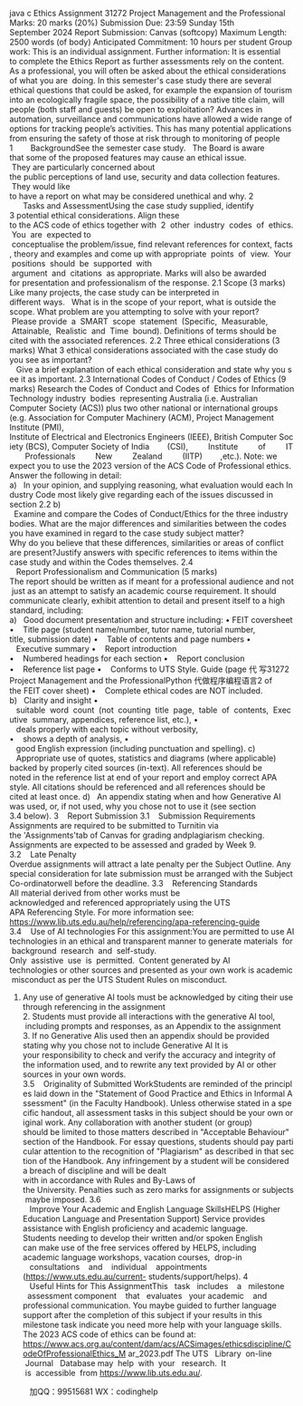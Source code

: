 java c
Ethics Assignment 
31272 Project Management and the Professional 
Marks: 20 marks (20%)
Submission Due: 23:59 Sunday 15th September 2024 Report Submission: Canvas (softcopy)
Maximum Length: 2500 words (of body)
Anticipated Commitment: 10 hours per student Group work: This is an individual assignment.
Further information: It is essential to complete the Ethics Report as further assessments rely on the content.
As a professional, you will often be asked about the ethical considerations of what you are  doing. In this semester's case study there are several ethical questions that could be asked, for example the expansion of tourism into an ecologically fragile space, the possibility of a native title claim, will people (both staff and guests) be open to exploitation? Advances in automation, surveillance and communications have allowed a wide range of options for tracking people’s activities. This has many potential applications from ensuring the safety of those at risk through to monitoring of people 
1        BackgroundSee the semester case study.   The Board is aware that some of the proposed features may cause an ethical issue.  They are particularly concerned about the public perceptions of land use, security and data collection features.  They would like to have a report on what may be considered unethical and why.
2       Tasks and AssessmentUsing the case study supplied, identify 3 potential ethical considerations. Align these to the ACS code of ethics together with  2  other  industry  codes  of  ethics.  You  are  expected to  conceptualise the problem/issue, find relevant references for context, facts, theory and examples and come up with appropriate  points  of  view.  Your  positions  should  be  supported  with  argument  and  citations  as appropriate. Marks will also be awarded for presentation and professionalism of the response.
2.1 Scope (3 marks) Like many projects, the case study can be interpreted in different ways.   What is in the scope of your report, what is outside the scope. What problem are you attempting to solve with your report?  Please provide  a  SMART  scope  statement  (Specific,  Measurable,  Attainable,  Realistic  and  Time  bound). Definitions of terms should be cited with the associated references.
2.2 Three ethical considerations (3 marks) 
What 3 ethical considerations associated with the case study do you see as important?    Give a brief explanation of each ethical consideration and state why you see it as important.
2.3 International Codes of Conduct / Codes of Ethics (9 marks) Research the Codes of Conduct and Codes of  Ethics for Information Technology industry  bodies  representing Australia (i.e. Australian Computer Society (ACS)) plus two other national or international groups (e.g. Association for Computer Machinery (ACM), Project Management Institute (PMI), Institute of Electrical and Electronics Engineers (IEEE), British Computer Society (BCS), Computer Society of India        (CSI),         Institute         of         IT        Professionals         New         Zealand         (IITP)        ,etc.).
Note: we expect you to use the 2023 version of the ACS Code of Professional ethics.
Answer the following in detail:
a)   In your opinion, and supplying reasoning, what evaluation would each Industry Code most likely give regarding each of the issues discussed in section 2.2
b)   Examine and compare the Codes of Conduct/Ethics for the three industry bodies. What are the major differences and similarities between the codes you have examined in regard to the case study subject matter? Why do you believe that these differences, similarities or areas of conflict are present?Justify answers with specific references to items within the case study and within the Codes themselves.
2.4    Report Professionalism and Communication (5 marks) The report should be written as if meant for a professional audience and not just as an attempt to satisfy an academic course requirement. It should communicate clearly, exhibit attention to detail and present itself to a high standard, including:
a)   Good document presentation and structure including:
• FEIT coversheet
•    Title page (student name/number, tutor name, tutorial number, title, submission date)
•    Table of contents and page numbers
•    Executive summary
•    Report introduction
•    Numbered headings for each section
•    Report conclusion
•    Reference list page
•    Conforms to UTS Style. Guide (page 代 写31272 Project Management and the ProfessionalPython
代做程序编程语言2 of the FEIT cover sheet)
•    Complete ethical codes are NOT included.
b)   Clarity and insight
•    suitable  word  count  (not  counting  title  page,  table  of  contents,  Executive  summary, appendices, reference list, etc.),
•    deals properly with each topic without verbosity,
•    shows a depth of analysis,
•    good English expression (including punctuation and spelling).
c)    Appropriate use of quotes, statistics and diagrams (where applicable) backed by properly cited sources (in-text). All references should be noted in the reference list at end of your report and employ correct APA style. All citations should be referenced and all references should be cited at least once.
d)   An appendix stating when and how Generative AI was used, or, if not used, why you chose not to use it (see section 3.4 below).
3    Report Submission
3.1    Submission Requirements
Assignments are required to be submitted to Turnitin via the 'Assignments'tab of Canvas for grading andplagiarism checking. Assignments are expected to be assessed and graded by Week 9.
3.2    Late Penalty
Overdue assignments will attract a late penalty per the Subject Outline. Any special consideration for late submission must be arranged with the Subject Co-ordinatorwell before the deadline.
3.3    Referencing Standards
All material derived from other works must be acknowledged and referenced appropriately using the UTS APA Referencing Style. For more information see:
https://www.lib.uts.edu.au/help/referencing/apa-referencing-guide 
3.4    Use of AI technologies
For this assignment:You are permitted to use AI technologies in an ethical and transparent manner to generate materials  for  background  research  and  self-study. Only  assistive  use  is  permitted.  Content generated by AI technologies or other sources and presented as your own work is academic misconduct as per the UTS Student Rules on misconduct.
1. Any use of generative AI tools must be acknowledged by citing their use through referencing in the assignment
2. Students must provide all interactions with the generative AI tool,  including prompts and responses, as an Appendix to the assignment
3. If no Generative AIis used then an appendix should be provided stating why you chose not to include Generative AI
It is your responsibility to check and verify the accuracy and integrity of the information used, and to rewrite any text provided by AI or other sources in your own words.
3.5    Originality of Submitted WorkStudents are reminded of the principles laid down in the "Statement of Good Practice and Ethics in Informal Assessment" (in the Faculty Handbook). Unless otherwise stated in a specific handout, all assessment tasks in this subject should be your own original work. Any collaboration with another student (or group) should be limited to those matters described in "Acceptable Behaviour" section of the Handbook. For essay questions, students should pay particular attention to the recognition of "Plagiarism" as described in that section of the Handbook. Any infringement by a student will be considered a breach of discipline and will be dealt with in accordance with Rules and By-Laws of the University. Penalties such as zero marks for assignments or subjects maybe imposed.
3.6    Improve Your Academic and English Language SkillsHELPS (Higher Education Language and Presentation Support) Service provides assistance with English proficiency and academic language. Students needing to develop their written and/or spoken English can make use of the free services offered by HELPS, including academic language workshops, vacation courses,  drop-in    consultations    and    individual    appointments (https://www.uts.edu.au/current- students/support/helps).
4    Useful Hints for This AssignmentThis   task   includes    a   milestone   assessment component    that   evaluates   your academic    and professional communication. You maybe guided to further language support after the completion of this subject if your results in this milestone task indicate you need more help with your language skills. 
The 2023 ACS code of ethics can be found at:
https://www.acs.org.au/content/dam/acs/ACSimages/ethicsdiscipline/CodeOfProfessionalEthics_M ar_2023.pdf 
The UTS   Library  on-line  Journal   Database may  help  with  your   research.  It  is  accessible  from https://www.lib.uts.edu.au/. 













         
加QQ：99515681  WX：codinghelp
